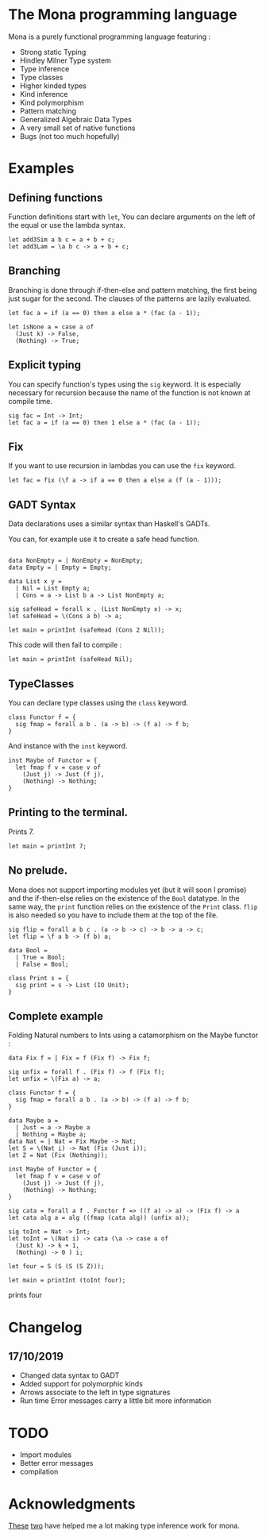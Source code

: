 # The Mona programming language

Mona is a purely functional programming language featuring :

* Strong static Typing
* Hindley Milner Type system
* Type inference
* Type classes
* Higher kinded types
* Kind inference
* Kind polymorphism
* Pattern matching
* Generalized Algebraic Data Types
* A very small set of native functions
* Bugs (not too much hopefully)

# Examples

## Defining functions

Function definitions start with `let`, You can declare arguments on the left of the equal or use the lambda syntax.

```
let add3Sim a b c = a + b + c;
let add3Lam = \a b c -> a + b + c;
```

## Branching

Branching is done through if-then-else and pattern matching, the first being just sugar for the second. The clauses of the patterns are lazily evaluated.

```
let fac a = if (a == 0) then a else a * (fac (a - 1));

let isNone a = case a of
  (Just k) -> False,
  (Nothing) -> True;
```

## Explicit typing

You can specify function's types using the `sig` keyword. It is especially necessary for recursion because the name of the function is not known at compile time.

```
sig fac = Int -> Int;
let fac a = if (a == 0) then 1 else a * (fac (a - 1));
```

## Fix

If you want to use recursion in lambdas you can use the `fix` keyword.

```
let fac = fix (\f a -> if a == 0 then a else a (f (a - 1)));
```

## GADT Syntax

Data declarations uses a similar syntax than Haskell's GADTs.

You can, for example use it to create a safe head function.
```

data NonEmpty = | NonEmpty = NonEmpty;
data Empty = | Empty = Empty;

data List x y =
  | Nil = List Empty a;
  | Cons = a -> List b a -> List NonEmpty a;

sig safeHead = forall x . (List NonEmpty x) -> x;
let safeHead = \(Cons a b) -> a;

let main = printInt (safeHead (Cons 2 Nil));

```

This code will then fail to compile :

```
let main = printInt (safeHead Nil);
```

## TypeClasses

You can declare type classes using the `class` keyword.

```
class Functor f = {
  sig fmap = forall a b . (a -> b) -> (f a) -> f b;
}
```

And instance with the `inst` keyword.

```
inst Maybe of Functor = {
  let fmap f v = case v of
    (Just j) -> Just (f j),
    (Nothing) -> Nothing;
}
```

## Printing to the terminal.

Prints 7.

```
let main = printInt 7;
```

## No prelude.

Mona does not support importing modules yet (but it will soon I promise) and the if-then-else relies on the existence of the `Bool` datatype. In the same way, the `print` function relies on the existence of the `Print` class. `flip` is also needed so you have to include them at the top of the file.

```
sig flip = forall a b c . (a -> b -> c) -> b -> a -> c;
let flip = \f a b -> (f b) a;

data Bool =
  | True = Bool;
  | False = Bool;

class Print s = {
  sig print = s -> List (IO Unit);
}
```

## Complete example

Folding Natural numbers to Ints using a catamorphism on the Maybe functor :

```
data Fix f = | Fix = f (Fix f) -> Fix f;

sig unfix = forall f . (Fix f) -> f (Fix f);
let unfix = \(Fix a) -> a;

class Functor f = {
  sig fmap = forall a b . (a -> b) -> (f a) -> f b;
}

data Maybe a =
  | Just = a -> Maybe a
  | Nothing = Maybe a;
data Nat = | Nat = Fix Maybe -> Nat;
let S = \(Nat i) -> Nat (Fix (Just i));
let Z = Nat (Fix (Nothing));

inst Maybe of Functor = {
  let fmap f v = case v of
    (Just j) -> Just (f j),
    (Nothing) -> Nothing;
}

sig cata = forall a f . Functor f => ((f a) -> a) -> (Fix f) -> a
let cata alg a = alg ((fmap (cata alg)) (unfix a));

sig toInt = Nat -> Int;
let toInt = \(Nat i) -> cata (\a -> case a of
  (Just k) -> k + 1,
  (Nothing) -> 0 ) i;

let four = S (S (S (S Z)));

let main = printInt (toInt four);
```
prints four

# Changelog

## 17/10/2019
 - Changed data syntax to GADT
 - Added support for polymorphic kinds
 - Arrows associate to the left in type signatures
 - Run time Error messages carry a little bit more information

# TODO
 - Import modules
 - Better error messages
 - compilation


# Acknowledgments

[These](https://web.cecs.pdx.edu/~mpj/thih/thih.pdf) [two](http://dev.stephendiehl.com/fun/006_hindley_milner.html) have helped me a lot making type inference work for mona.
